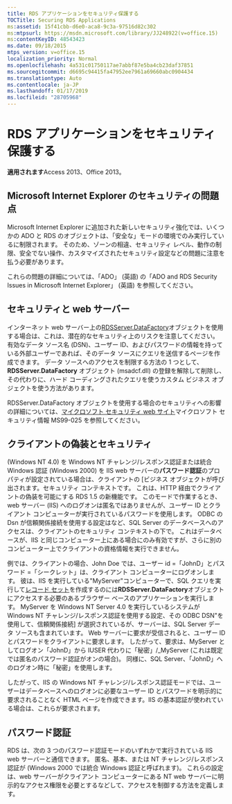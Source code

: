 ```yaml
---
title: RDS アプリケーションをセキュリティ保護する
TOCTitle: Securing RDS Applications
ms:assetid: 15f41cbb-d6e0-aca8-9c3a-97516d82c302
ms:mtpsurl: https://msdn.microsoft.com/library/JJ248922(v=office.15)
ms:contentKeyID: 48543423
ms.date: 09/18/2015
mtps_version: v=office.15
localization_priority: Normal
ms.openlocfilehash: 4a531c01750117ae7abbf87e5ba4cb23daf37851
ms.sourcegitcommit: d6695c94415fa47952ee7961a69660abc0904434
ms.translationtype: Auto
ms.contentlocale: ja-JP
ms.lasthandoff: 01/17/2019
ms.locfileid: "28705968"
---
```

# <a name="securing-rds-applications"></a>RDS アプリケーションをセキュリティ保護する

**適用されます**Access 2013、Office 2013。

## <a name="microsoft-internet-explorer-security-issues"></a>Microsoft Internet Explorer のセキュリティの問題点

Microsoft Internet Explorer に追加された新しいセキュリティ強化では、いくつかの ADO と RDS のオブジェクトは、「安全な」モードの環境でのみ実行しているに制限されます。 そのため、ゾーンの相違、セキュリティ レベル、動作の制限、安全でない操作、カスタマイズされたセキュリティ設定などの問題に注意を払う必要があります。

これらの問題の詳細については、「ADO」 (英語) の「ADO and RDS Security Issues in Microsoft Internet Explorer」 (英語) を参照してください。

## <a name="security-and-your-web-server"></a>セキュリティと web サーバー

インターネット web サーバー上の[RDSServer.DataFactory](datafactory-object-rdsserver.md)オブジェクトを使用する場合は、これは、潜在的なセキュリティ上のリスクを注意してください。 有効なデータ ソース名 (DSN)、ユーザー ID、およびパスワードの情報を持っている外部ユーザーであれば、そのデータ ソースにクエリを送信するページを作成できます。 データ ソースへのアクセスを制限する方法の 1 つとして、 **RDSServer.DataFactory** オブジェクト (msadcf.dll) の登録を解除して削除し、その代わりに、ハード コーディングされたクエリを使うカスタム ビジネス オブジェクトを使う方法があります。

RDSServer.DataFactory オブジェクトを使用する場合のセキュリティへの影響の詳細については、[マイクロソフト セキュリティ web サイト](https://www.microsoft.com/en-us/security/default.aspx)マイクロソフト セキュリティ情報 MS99-025 を参照してください。

## <a name="client-impersonation-and-security"></a>クライアントの偽装とセキュリティ

(Windows NT 4.0) を Windows NT チャレンジ/レスポンス認証または統合 Windows 認証 (Windows 2000) を IIS web サーバーの**パスワード認証**のプロパティが設定されている場合は、クライアントの [ビジネス オブジェクトが呼び出されます。セキュリティ コンテキストです。 これは、HTTP 経由でクライアントの偽装を可能にする RDS 1.5 の新機能です。 このモードで作業するとき、web サーバー (IIS) へのログオンは匿名ではありませんが、ユーザー ID とクライアント コンピューターが実行されているパスワードを使用します。 ODBC の Dsn が信頼関係接続を使用する設定はなど、SQL Server のデータベースへのアクセスは、クライアントのセキュリティ コンテキストの下で。 これはデータベースが、IIS と同じコンピューター上にある場合にのみ有効ですが、さらに別のコンピューター上でクライアントの資格情報を実行できません。

例では、クライアントの場合、John Doe では、ユーザー id =「JohnD」とパスワード =「シークレット」は、クライアント コンピューターにログオンします。 彼は、IIS を実行している"MyServer"コンピューターで、SQL クエリを実行して[レコード セット](recordset-object-ado.md)を作成するのには**RDSServer.DataFactory**オブジェクトにアクセスする必要のあるブラウザー ベースのアプリケーションを実行します。 MyServer を Windows NT Server 4.0 を実行しているシステムが Windows NT チャレンジ/レスポンス認証を使用する設定、その ODBC DSN"を使用して、信頼関係接続] が選択されているが、サーバーは、SQL Server データ ソースも含まれています。 Web サーバーに要求が受信されると、ユーザー ID とパスワードをクライアントに要求します。 したがって、要求は、MyServer としてログオン「JohnD」から IUSER 代わりに「秘密」/\_MyServer (これは既定では匿名のパスワード認証がオンの場合)。 同様に、SQL Server、「JohnD」へのログオン時に「秘密」を使用します。

したがって、IIS の Windows NT チャレンジ/レスポンス認証モードでは、ユーザーはデータベースへのログオンに必要なユーザー ID とパスワードを明示的に要求されることなく HTML ページを作成できます。IIS の基本認証が使われている場合は、これらが要求されます。

## <a name="password-authentication"></a>パスワード認証

RDS は、次の 3 つのパスワード認証モードのいずれかで実行されている IIS web サーバーと通信できます。 匿名、基本、または NT チャレンジ/レスポンス認証が (Windows 2000 では統合 Windows 認証と呼ばれます)。 これらの設定は、web サーバーがクライアント コンピューターにある NT web サーバーに明示的なアクセス権限を必要とするなどして、アクセスを制御する方法を定義します。

